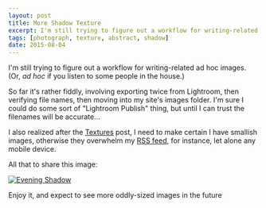 ```yaml
---
layout: post
title: More Shadow Texture
excerpt: I'm still trying to figure out a workflow for writing-related ad hoc images.
tags: [photograph, texture, abstract, shadow]
date: 2015-08-04
---
```


I'm still trying to figure out a workflow for writing-related ad hoc images. (Or, *ad hoc* if you listen to some people in the house.)

So far it's rather fiddly, involving exporting twice from Lightroom, then verifying file names, then moving into my site's images folder. I'm sure I could do some sort of "Lightroom Publish" thing, but until I can trust the filenames will be accurate...

I also realized after the [Textures](/textures-for-fun/) post, I need to make certain I have smallish images, otherwise they overwhelm my [RSS feed](http://barbaratozier.com/feed.xml), for instance, let alone any mobile device.

All that to share this image:

[![Evening Shadow](/images/posts/th/2015-08-04-barbara-tozier-evening-shadow.jpg)](/images/posts/2015-08-04-barbara-tozier-evening-shadow.jpg "Evening Shadow")

Enjoy it, and expect to see more oddly-sized images in the future
